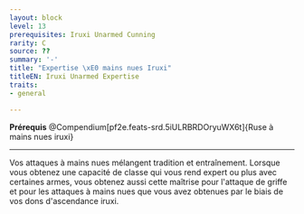 ```yaml
---
layout: block
level: 13
prerequisites: Iruxi Unarmed Cunning
rarity: C
source: ??
summary: '-'
title: "Expertise \xE0 mains nues Iruxi"
titleEN: Iruxi Unarmed Expertise
traits:
- general

---
```


<p><span><strong>Prérequis</strong> @Compendium[pf2e.feats-srd.5iULRBRDOryuWX6t]{Ruse à mains nues iruxi}<br></span></p>
<hr>
<p>Vos attaques à mains nues mélangent tradition et entraînement. Lorsque vous obtenez une capacité de classe qui vous rend expert ou plus avec certaines armes, vous obtenez aussi cette maîtrise pour l'attaque de griffe et pour les attaques à mains nues que vous avez obtenues par le biais de vos dons d'ascendance iruxi.&nbsp;</p>